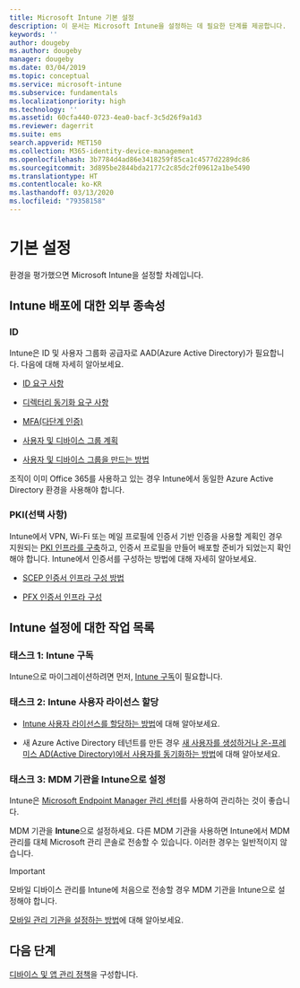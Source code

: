 ```yaml
---
title: Microsoft Intune 기본 설정
description: 이 문서는 Microsoft Intune을 설정하는 데 필요한 단계를 제공합니다.
keywords: ''
author: dougeby
ms.author: dougeby
manager: dougeby
ms.date: 03/04/2019
ms.topic: conceptual
ms.service: microsoft-intune
ms.subservice: fundamentals
ms.localizationpriority: high
ms.technology: ''
ms.assetid: 60cfa440-0723-4ea0-bacf-3c5d26f9a1d3
ms.reviewer: dagerrit
ms.suite: ems
search.appverid: MET150
ms.collection: M365-identity-device-management
ms.openlocfilehash: 3b7784d4ad86e3418259f85ca1c4577d2289dc86
ms.sourcegitcommit: 3d895be2844bda2177c2c85dc2f09612a1be5490
ms.translationtype: HT
ms.contentlocale: ko-KR
ms.lasthandoff: 03/13/2020
ms.locfileid: "79358158"
---
```

# <a name="basic-setup"></a>기본 설정

환경을 평가했으면 Microsoft Intune을 설정할 차례입니다.

## <a name="external-dependencies-for-an-intune-deployment"></a>Intune 배포에 대한 외부 종속성

### <a name="identity"></a>ID

Intune은 ID 및 사용자 그룹화 공급자로 AAD(Azure Active Directory)가 필요합니다. 다음에 대해 자세히 알아보세요.

- [ID 요구 사항](https://docs.microsoft.com/azure/active-directory/active-directory-hybrid-identity-design-considerations-overview#design-considerations-overview)

- [디렉터리 동기화 요구 사항](https://docs.microsoft.com/azure/active-directory/active-directory-hybrid-identity-design-considerations-directory-sync-requirements)

- [MFA(다단계 인증)](https://docs.microsoft.com/azure/active-directory/authentication/concept-mfa-howitworks)

- [사용자 및 디바이스 그룹 계획](users-add.md)

- [사용자 및 디바이스 그룹을 만드는 방법](groups-get-started.md)

조직이 이미 Office 365를 사용하고 있는 경우 Intune에서 동일한 Azure Active Directory 환경을 사용해야 합니다.

### <a name="pki-optional"></a>PKI(선택 사항)

Intune에서 VPN, Wi-Fi 또는 메일 프로필에 인증서 기반 인증을 사용할 계획인 경우 지원되는 [PKI 인프라를 구축](../protect/certificates-configure.md)하고, 인증서 프로필을 만들어 배포할 준비가 되었는지 확인해야 합니다. Intune에서 인증서를 구성하는 방법에 대해 자세히 알아보세요.

- [SCEP 인증서 인프라 구성 방법](/intune/certificates-scep-configure)

- [PFX 인증서 인프라 구성](/intune/certficates-pfx-configure)

## <a name="task-list-for-an-intune-setup"></a>Intune 설정에 대한 작업 목록

### <a name="task-1-intune-subscription"></a>태스크 1: Intune 구독

Intune으로 마이그레이션하려면 먼저, [Intune 구독](account-sign-up.md)이 필요합니다.

### <a name="task-2-assign-intune-user-licenses"></a>태스크 2: Intune 사용자 라이선스 할당

- [Intune 사용자 라이선스를 할당하는 방법](licenses-assign.md)에 대해 알아보세요.

- 새 Azure Active Directory 테넌트를 만든 경우 [새 사용자를 생성하거나 온-프레미스 AD(Active Directory)에서 사용자를 동기화하는 방법](https://docs.microsoft.com/azure/active-directory/connect/active-directory-aadconnect)에 대해 알아보세요.

### <a name="task-3-set-your-mdm-authority-to-intune"></a>태스크 3: MDM 기관을 Intune으로 설정

Intune은 [Microsoft Endpoint Manager 관리 센터](https://go.microsoft.com/fwlink/?linkid=2109431)를 사용하여 관리하는 것이 좋습니다.

MDM 기관을 **Intune**으로 설정하세요. 다른 MDM 기관을 사용하면 Intune에서 MDM 관리를 대체 Microsoft 관리 콘솔로 전송할 수 있습니다. 이러한 경우는 일반적이지 않습니다.

> [!IMPORTANT]
> 모바일 디바이스 관리를 Intune에 처음으로 전송할 경우 MDM 기관을 Intune으로 설정해야 합니다.

[모바일 관리 기관을 설정하는 방법](mdm-authority-set.md)에 대해 알아보세요.

## <a name="next-step"></a>다음 단계

[디바이스 및 앱 관리 정책](migration-guide-configure-policies.md)을 구성합니다.
